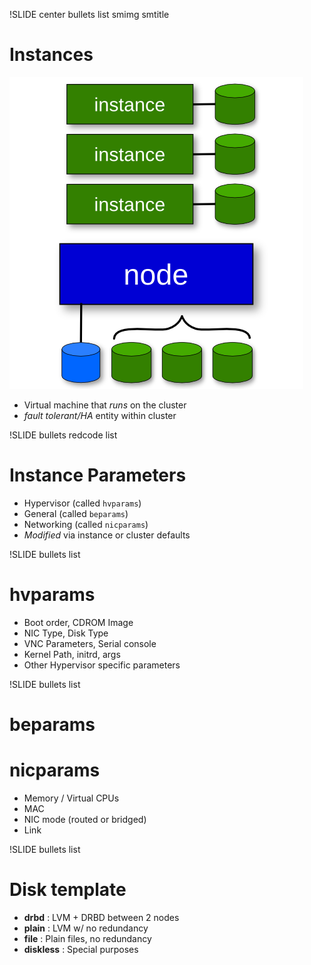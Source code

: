 !SLIDE center bullets list smimg smtitle

# Instances

![instances](instances.png)

* Virtual machine that _runs_ on the cluster
* _fault tolerant/HA_ entity within cluster

!SLIDE bullets redcode list

# Instance Parameters

* Hypervisor (called `hvparams`)
* General (called `beparams`)
* Networking (called `nicparams`)
* _Modified_ via instance or cluster defaults

!SLIDE bullets list

# hvparams

* Boot order, CDROM Image
* NIC Type, Disk Type
* VNC Parameters, Serial console
* Kernel Path, initrd, args
* Other Hypervisor specific parameters

!SLIDE bullets list

# beparams
# nicparams

* Memory / Virtual CPUs
* MAC
* NIC mode (routed or bridged)
* Link

!SLIDE bullets list

# Disk template

* **drbd** : LVM + DRBD between 2 nodes
* **plain** : LVM w/ no redundancy
* **file** : Plain files, no redundancy
* **diskless** : Special purposes
